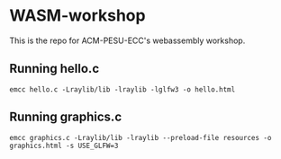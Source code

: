 # WASM-workshop

This is the repo for ACM-PESU-ECC's webassembly workshop.

## Running hello.c

```
emcc hello.c -Lraylib/lib -lraylib -lglfw3 -o hello.html
```

## Running graphics.c

```
emcc graphics.c -Lraylib/lib -lraylib --preload-file resources -o graphics.html -s USE_GLFW=3
```
